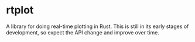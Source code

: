 # rtplot
A library for doing real-time plotting in Rust. This is still in its early
stages of development, so expect the API change and improve over time.
